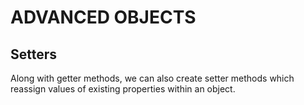 <h1>ADVANCED OBJECTS</h1>
<h2>Setters</h2>
<p>Along with getter methods, we can also create setter methods which reassign values of existing properties within an object. </p>
